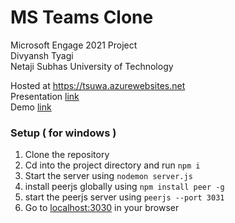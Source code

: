 # MS Teams Clone
Microsoft Engage 2021 Project  
Divyansh Tyagi <br>
Netaji Subhas University of Technology  
  
Hosted at <a href = "https://tsuwa.azurewebsites.net">https://tsuwa.azurewebsites.net</a>  
Presentation <a href = "https://docs.google.com/document/d/1UcFJ_Sq8n92-D-TVKz8MujfgDyBpPmkzRNXqT6__02A/edit">link</a>  
Demo <a href = "https://youtu.be/aUMDg-ieirU">link</a>

### Setup ( for windows ) 
1. Clone the repository
2. Cd into the project directory and run `npm i` 
3. Start the server using `nodemon server.js`
4. install peerjs globally using `npm install peer -g`
5. start the peerjs server using `peerjs --port 3031`
6. Go to <a href = "http://localhost:3030">localhost:3030</a> in your browser
